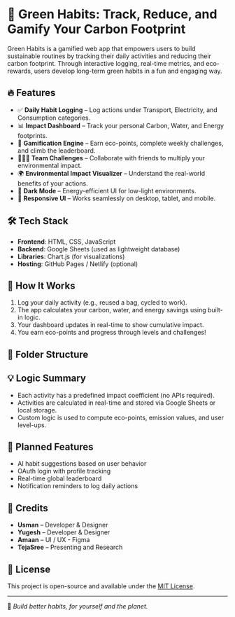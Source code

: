# 🌱 Green Habits: Track, Reduce, and Gamify Your Carbon Footprint

Green Habits is a gamified web app that empowers users to build sustainable routines by tracking their daily activities and reducing their carbon footprint. Through interactive logging, real-time metrics, and eco-rewards, users develop long-term green habits in a fun and engaging way.

## 🔥 Features

- ✅ **Daily Habit Logging** – Log actions under Transport, Electricity, and Consumption categories.
- 📊 **Impact Dashboard** – Track your personal Carbon, Water, and Energy footprints.
- 🧠 **Gamification Engine** – Earn eco-points, complete weekly challenges, and climb the leaderboard.
- 🧑‍🤝‍🧑 **Team Challenges** – Collaborate with friends to multiply your environmental impact.
- 🌍 **Environmental Impact Visualizer** – Understand the real-world benefits of your actions.
- 🌙 **Dark Mode** – Energy-efficient UI for low-light environments.
- 📱 **Responsive UI** – Works seamlessly on desktop, tablet, and mobile.

## 🛠️ Tech Stack

- **Frontend**: HTML, CSS, JavaScript
- **Backend**: Google Sheets (used as lightweight database)
- **Libraries**: Chart.js (for visualizations)
- **Hosting**: GitHub Pages / Netlify (optional)

## 🚀 How It Works

1. Log your daily activity (e.g., reused a bag, cycled to work).
2. The app calculates your carbon, water, and energy savings using built-in logic.
3. Your dashboard updates in real-time to show cumulative impact.
4. You earn eco-points and progress through levels and challenges!

## 📁 Folder Structure


## 💡 Logic Summary

- Each activity has a predefined impact coefficient (no APIs required).
- Activities are calculated in real-time and stored via Google Sheets or local storage.
- Custom logic is used to compute eco-points, emission values, and user level-ups.

## 🌟 Planned Features

- AI habit suggestions based on user behavior
- OAuth login with profile tracking
- Real-time global leaderboard
- Notification reminders to log daily actions

## 👥 Credits

- **Usman** – Developer & Designer  
- **Yugesh** – Developer & Designer  
- **Amaan** – UI / UX - Figma   
- **TejaSree** – Presenting and Research  


## 📜 License

This project is open-source and available under the [MIT License](LICENSE).

---

💚 *Build better habits, for yourself and the planet.*
